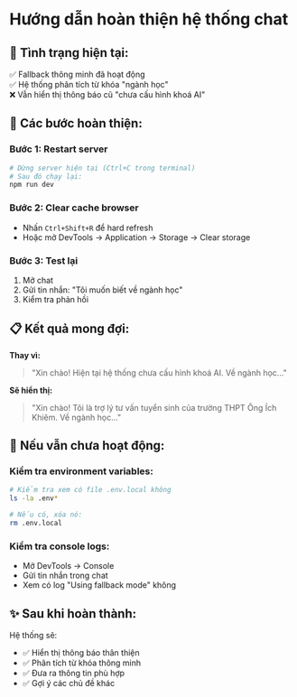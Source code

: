 # Hướng dẫn hoàn thiện hệ thống chat

## 🎯 **Tình trạng hiện tại:**
✅ Fallback thông minh đã hoạt động  
✅ Hệ thống phân tích từ khóa "ngành học"  
❌ Vẫn hiển thị thông báo cũ "chưa cấu hình khoá AI"  

## 🚀 **Các bước hoàn thiện:**

### **Bước 1: Restart server**
```bash
# Dừng server hiện tại (Ctrl+C trong terminal)
# Sau đó chạy lại:
npm run dev
```

### **Bước 2: Clear cache browser**
- Nhấn `Ctrl+Shift+R` để hard refresh
- Hoặc mở DevTools → Application → Storage → Clear storage

### **Bước 3: Test lại**
1. Mở chat
2. Gửi tin nhắn: "Tôi muốn biết về ngành học"
3. Kiểm tra phản hồi

## 📋 **Kết quả mong đợi:**

**Thay vì:**
> "Xin chào! Hiện tại hệ thống chưa cấu hình khoá AI. Về ngành học..."

**Sẽ hiển thị:**
> "Xin chào! Tôi là trợ lý tư vấn tuyển sinh của trường THPT Ông Ích Khiêm. Về ngành học..."

## 🔧 **Nếu vẫn chưa hoạt động:**

### **Kiểm tra environment variables:**
```bash
# Kiểm tra xem có file .env.local không
ls -la .env*

# Nếu có, xóa nó:
rm .env.local
```

### **Kiểm tra console logs:**
- Mở DevTools → Console
- Gửi tin nhắn trong chat
- Xem có log "Using fallback mode" không

## ✨ **Sau khi hoàn thành:**

Hệ thống sẽ:
- ✅ Hiển thị thông báo thân thiện
- ✅ Phân tích từ khóa thông minh
- ✅ Đưa ra thông tin phù hợp
- ✅ Gợi ý các chủ đề khác
